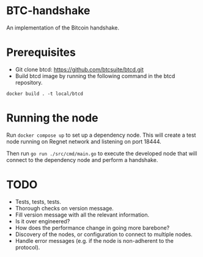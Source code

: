 # BTC-handshake

An implementation of the Bitcoin handshake.

# Prerequisites

* Git clone btcd: https://github.com/btcsuite/btcd.git
* Build btcd image by running the following command in the btcd repository.
```
docker build . -t local/btcd
```

# Running the node

Run `docker compose up` to set up a dependency node. This will create a test node running on Regnet network and listening on port 18444.

Then run `go run ./src/cmd/main.go` to execute the developed node that will connect to the dependency node and perform a handshake.

# TODO

* Tests, tests, tests.
* Thorough checks on version message.
* Fill version message with all the relevant information.
* Is it over engineered?
* How does the performance change in going more barebone?
* Discovery of the nodes, or configuration to connect to multiple nodes.
* Handle error messages (e.g. if the node is non-adherent to the protocol).